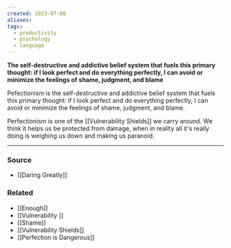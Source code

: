 ```yaml
---
created: 2023-07-08
aliases: 
tags:
  - productivity
  - psychology
  - language
---
```

**The self-destructive and addictive belief system that fuels this primary thought: if I look perfect and do everything perfectly, I can avoid or minimize the feelings of shame, judgment, and blame**

Pefectionism is the self-destructive and addictive belief system that fuels this primary thought: if I look perfect and do everything perfectly, I can avoid or minimize the feelings of shame, judgment, and blame.

Perfectionism is one of the [[Vulnerability Shields]] we carry around. We think it helps us be protected from damage, when in reality all it's really doing is weighing us down and making us paranoid.

---

### Source
- [[Daring Greatly]]

### Related
- [[Enough]] 
- [[Vulnerability ]] 
- [[Shame]] 
- [[Vulnerability Shields]] 
- [[Perfection is Dangerous]]